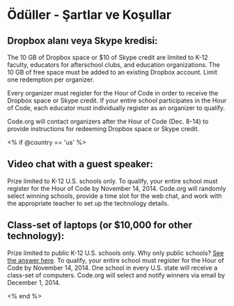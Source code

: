 # Ödüller - Şartlar ve Koşullar

## Dropbox alanı veya Skype kredisi:

The 10 GB of Dropbox space or $10 of Skype credit are limited to K-12 faculty, educators for afterschool clubs, and education organizations. The 10 GB of free space must be added to an existing Dropbox account. Limit one redemption per organizer.

Every organizer must register for the Hour of Code in order to receive the Dropbox space or Skype credit. If your entire school participates in the Hour of Code, each educator must individually register as an organizer to qualify.

Code.org will contact organizers after the Hour of Code (Dec. 8-14) to provide instructions for redeeming Dropbox space or Skype credit.

<% if @country == 'us' %>

## Video chat with a guest speaker:

Prize limited to K-12 U.S. schools only. To qualify, your entire school must register for the Hour of Code by November 14, 2014. Code.org will randomly select winning schools, provide a time slot for the web chat, and work with the appropriate teacher to set up the technology details.

## Class-set of laptops (or $10,000 for other technology):

Prize limited to public K-12 U.S. schools only. Why only public schools? [See the answer here][1]. To qualify, your entire school must register for the Hour of Code by November 14, 2014. One school in every U.S. state will receive a class-set of computers. Code.org will select and notify winners via email by December 1, 2014.

 [1]: http://www.hourofcode.com/us#faq

<% end %>